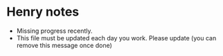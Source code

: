 
# Henry notes
- Missing progress recently. 
- This file must be updated each day you work. Please update (you can remove this message once done)

